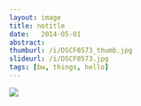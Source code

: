 ```yaml
---
layout: image
title: notitle
date:   2014-05-01
abstract:
thumburl: /i/DSCF0573_thumb.jpg
slideurl: /i/DSCF0573.jpg
tags: [bw, things, hello]
---
```

![]({{site.url}}/i/DSCF0573.jpg)
